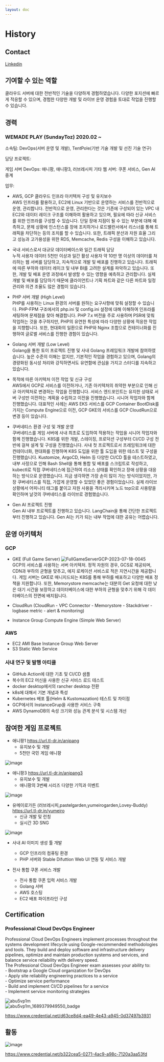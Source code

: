 ```yaml
---
layout: doc
---
```

# History
## Contact
[Linkedin](https://www.linkedin.com/in/hojin-jang-221aa3198)

## 기여할 수 있는 역할

클라우드 서버에 대한 전반적인 기술을 다양하게 경험하였습니다. 다양한 포지션에 빠르게 적응할 수 있으며, 경험한 다양한 개발 및 라이브 운영 경험을 토대로 작업을 진행할 수 있습니다.


## 경력
### WEMADE PLAY (SundayToz) 2020.02 ~        

소속팀: DevOps(서버 운영 및 개발), TentPole(기반 기술 개발 및 선진 기술 연구)

담당 프로젝트:

게임 서버 DevOps: 애니팡, 애니팡3, 러브레시피
기타 웹 서버: 쿠폰 서비스, Gen AI 중계

업무:

- AWS, GCP 클라우드 인프라 아키텍처 구성 및 유지보수  
AWS 인프라를 활용하고, EC2에 Linux 기반으로 운영하는 서비스를 전반적으로 운영, 관리합니다. 전반적으로 운영, 관리한다는 것은 기존에 구성되어 있는 VPC 내 EC2와 데이터 레이크 구조를 이해하여 활용하고 있으며, 필요에 따라 신규 서비스를 위한 인프라를 구성할 수 있습니다. 단일 장애 지점이 될 수 있는 부분에 대해 예측하고, 문제 상황에 인스턴스를 장애 조치하거나 로드밸런서에서 리스너를 통해 트래픽을 차단하는 등의 조치를 할 수 있습니다. 또한,  트래픽 분산과 자원 효율 그리고 성능과 고가용성을 위한 RDS, Memcache, Redis 구성을 이해하고 있습니다.

- 국내 서비스로서 대규모 데이터베이스와 일간 트래픽 담당  
누적 사용자 데이터 5천만 이상과 일간 활성 사용자 약 10만 명 이상의 데이터를 처리하는 웹 서버를 담당하고, 지속적으로 개발 및 배포를 진행하고 있습니다. 트래픽에 따른 부하와 데이터 레이크 및 내부 BI를 고려한 설계를 파악하고 있습니다. 또한, 개발 및 배포 운영 과정에서 발생할 수 있는 영향을 예측하고 관리합니다. 실제 개발 및 배포를 담당하기 때문에 클라이언트나 기획 파트와 같은 다른 파트와 일정 관리와 의견 조율도 많은 경험이 있습니다.

- PHP 서버 개발 (High Level)  
PHP를 사용하는 Linux 환경의 서버를 원하는 요구사항에 맞춰 설정할 수 있습니다. PHP-FPM 구조에서의 php.ini 및 config.ini 설정에 대해 이해하여 인프라를 세팅하며 문제점을 찾아 해결합니다. PHP 7.x 버전을 주로 사용하며 PSR에 맞춰 작업하는 것을 추구하지만, PHP의 유연한 특성에 따라 다양한 상황에 적응한 작업을 지향합니다. 또한, 현대화의 일환으로 PHP와 Nginx 조합으로 컨테이너화를 진행하여 글로벌 서비스를 진행한 경험이 있습니다.

- Golang 서버 개발 (Low Level)  
Golang을 통한 토이 프로젝트 진행 및 사내 Golang 프레임워크 개발에 참여하였습니다. 높은 수준의 이해는 없지만, 기본적인 작업을 경험하고 있으며, Golang의 경량화된 동시성 처리와 강직하면서도 유연함에 관심을 가지고 스터디를 지속하고 있습니다.

- 목적에 따른 아키텍처 이전 작업 및 신규 구성  
AWS에서 GCP로 서비스를 이전하거나, 기존 아키텍처의 취약한 부분으로 인해 신규 아키텍처로 변경하는 작업을 진행합니다. 서비스 엔드포인트는 유지한 상태로 서버 구성만 이전하는 계획을 수립하고 이전을 진행했습니다. 시니어 작업자와 함께 진행했습니다. 대표적인 사례는 AWS EKS 서비스를 GCP Container BootDisk를 가지는 Compute Engine으로 이전, GCP GKE의 서비스를 GCP CloudRun으로 변경 등이 있습니다.

- 쿠버네티스 환경 구성 및 개발 운영  
쿠버네티스를 게임 서버에 사내 최초로 도입하여 적용하는 작업을 시니어 작업자와 함께 진행했습니다. K8S를 위한 개발, 스테이징, 프로덕션 구성부터 CI/CD 구성 전반에 걸쳐 설계 및 구성을 진행했습니다. 사내 첫 프로젝트로서 프레임워크에 대한 컨테이너화, 현대화를 진행하며 K8S 도입을 위한 툴 도입을 위한 테스트 및 구성을 진행했습니다. Kustomize, ArgoCD, Helm 등 다양한 CI/CD 툴을 테스트하였고, 내부 사정으로 인해 Bash Shell을 통해 통합 및 배포를 스크립트로 작성하고, kubectl로 직접 쿠버네티스에 접근하여 리소스 상태를 확인하고 장애 상황을 대응하는 방식으로 운영했습니다. 지금 생각하면 가장 손이 많이 가는 방식이었지만, 가장 쿠버네티스를 직접, 가깝게 운영할 수 있었던 좋은 경험이었습니다. 실제 라이브 상황에서 어피니티 태그를 붙이고 자원 사용을 격리시키며 노드 top으로 사용량을 확인하며 날것의 쿠버네티스를 라이브로 경험했습니다.

- Gen AI 프로젝트 진행  
Gen AI 내부 프로젝트를 진행하고 있습니다. LangChain을 통해 간단한 프로젝트부터 진행하고 있습니다. Gen AI는 키가 되는 내부 작업에 대한 공유는 어렵습니다.


## 운영 아키텍처
### GCP
- GKE (Full Game Server)
![FullGameServerGCP-2023-07-18-0045](https://github.com/hojin-kr/hojin-kr.github.io/assets/22079767/d097a391-0337-4815-83bd-733b72ee77f0)   
GCP의 서비스를 사용하는 서버 아키텍처.
정적 자원의 경우, GCS로 제공되며, CDN과 부하의 균형을 맞추고, 에지 로케이션 서비스로 적은 지연시간을 제공합니다.
게임 서버는 GKE로 매니지드되는 K8S를 통해 부하를 배포하고 다양한 배포 정책을 지원합니다.
또한, Memorystore memcache는 대분의 Get 요청에 대한 낮은 대기 시간을 보장하고 데이터베이스에 대한 부하의 균형을 맞추기 위해 각 데이터베이스의 전면에 배치됩니다.

- CloudRun (CloudRun - VPC Connector - Memorystore - Stackdriver - logbase metric - alert & monitoring)
- Instance Group Compute Engine (Simple Web Server)

### AWS
- EC2 AMI Base Instance Group Web Server
- S3 Static Web Service

### 사내 연구 및 발행 아티클
- GitHub Action에 대한 기초 및 CI/CD 샘플
- 복수의 EC2 머신을 사용한 신규 서비스 로드 테스트
- docker desktop에서의 rancher desktop 전환
- k8s에 대해서 기본 개념과 특성
- Kubernetes 배포 툴(Helm & Kustomazation) 테스트 및 차이점
- GCP에서의 InstanceGrup을 사용한 서비스 구축
- AWS DynamoDB의 속성 크기와 성능 관계 분석 및 시스템 개선


## 참여한 게임 프로젝트
- 애니팡1 https://url.tl-dr.in/anipang
    - 유지보수 및 개발
    - 5천만 국민 게임 애니팡

![image](https://github.com/hojin-kr/hojin-kr.github.io/assets/22079767/f0532084-e6ad-413f-bc3b-98c752b5add8)

- 애니팡3 https://url.tl-dr.in/anipang3
    - 유지보수 및 개발
    - 애니팡의 3번째 시리즈 다양한 기믹과 이벤트
    
![image](https://github.com/hojin-kr/hojin-kr.github.io/assets/22079767/278d248e-437a-4b8f-8331-85b07cebae01)
    
- 유메이로가든 (러브레시피,pastelgarden,yumeirogarden,Lovey-Buddy) https://url.tl-dr.in/yumeiro
    - 신규 개발 및 런칭
    - 실시간 3D SNG    
  
![image](https://github.com/hojin-kr/hojin-kr.github.io/assets/22079767/f115e671-f987-4549-beac-8c7597ea0b5d)

- 사내 AI 이미지 생성 툴 개발
    - GCP 인프라의 컴퓨팅 환경
    - PHP 서버와 Stable Difuttion Web UI 연동 및 서비스 개발
      
- 전사 통합 쿠폰 서비스 개발
    - 전사 통합 쿠폰 입력 서비스 개발
    - Golang 서버
    - AWS 호스팅
    - EC2 배포 파이프라인 구성



## Certification
### Professional Cloud DevOps Engineer

Professional Cloud DevOps Engineers implement processes throughout the systems development lifecycle using Google-recommended methodologies and tools. They build and deploy software and infrastructure delivery pipelines, optimize and maintain production systems and services, and balance service reliability with delivery speed.   
The Professional Cloud DevOps Engineer exam assesses your ability to:   
    - Bootstrap a Google Cloud organization for DevOps   
    - Apply site reliability engineering practices to a service   
    - Optimize service performance   
    - Build and implement CI/CD pipelines for a service   
    - Implement service monitoring strategies  

![abu5vp1m](https://github.com/hojin-kr/hojin-kr.github.io/assets/22079767/2af5a620-a9bb-4497-bbe8-44867c9c9dd7)   
![abu5vp1m_1689379949550_badge](https://github.com/hojin-kr/hojin-kr.github.io/assets/22079767/d64e5e62-edb0-4854-821e-4e0619d53592)   
   
https://www.credential.net/d63ce8d4-ea49-4e43-a945-0d37497b3931

## 활동
![image](https://github.com/hojin-kr/hojin-kr.github.io/assets/22079767/98700af7-55aa-4f30-b037-344cb2d19b3d)   
   
https://www.credential.net/b322cea5-0271-4ac9-a98c-7120a3aa53fd

